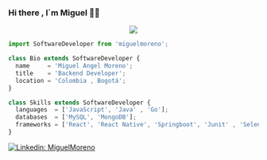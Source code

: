 ### Hi there , I´m  Miguel 🙌🙌
<p align="center">
  <img src="https://user-images.githubusercontent.com/81263056/208978913-767af424-1a76-4bea-9377-572f674b8273.jpg" />
</p>

```js
import SoftwareDeveloper from 'miguelmoreno';

class Bio extends SoftwareDeveloper {
  name     = 'Miguel Angel Moreno';
  title    = 'Backend Developer';
  location = 'Colombia , Bogotá';
}

class Skills extends SoftwareDeveloper {
  languages  = ['JavaScript', 'Java' , 'Go'];
  databases  = ['MySQL', 'MongoDB'];
  frameworks = ['React', 'React Native', 'Springboot', 'Junit' , 'Selenium', 'Mockito' , 'RestAsure'];
}
```
[![Linkedin: MiguelMoreno](https://img.shields.io/badge/-miguelmoreno-blue?style=flat-square&logo=Linkedin&logoColor=white&link=https://www.linkedin.com/in/miguel-angel-moreno-08017a202/)](https://www.linkedin.com/in/miguel-angel-moreno-08017a202/)





<!--
**miguelmoreno03/miguelmoreno03** is a ✨ _special_ ✨ repository because its `README.md` (this file) appears on your GitHub profile.

Here are some ideas to get you started:

- 🔭 I’m currently working on ...
- 🌱 I’m currently learning ...
- 👯 I’m looking to collaborate on ...
- 🤔 I’m looking for help with ...
- 💬 Ask me about ...
- 📫 How to reach me: ...
- 😄 Pronouns: ...
- ⚡ Fun fact: ...
-->
